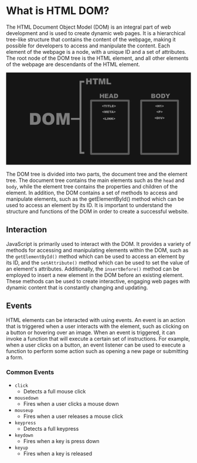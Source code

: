 # What is HTML DOM?

The HTML Document Object Model (DOM) is an integral part of web development and is used to create dynamic web pages. It is a hierarchical tree-like structure that contains the content of the webpage, making it possible for developers to access and manipulate the content. Each element of the webpage is a node, with a unique ID and a set of attributes. The root node of the DOM tree is the HTML element, and all other elements of the webpage are descendants of the HTML element.

![DOM Structure](./dom_PTAJCO0YQO.webp)

The DOM tree is divided into two parts, the document tree and the element tree. The document tree contains the main elements such as the `head` and `body`, while the element tree contains the properties and children of the element. In addition, the DOM contains a set of methods to access and manipulate elements, such as the getElementById() method which can be used to access an element by its ID. It is important to understand the structure and functions of the DOM in order to create a successful website.

## Interaction

JavaScript is primarily used to interact with the DOM. It provides a variety of methods for accessing and manipulating elements within the DOM, such as the `getElementById()` method which can be used to access an element by its ID, and the `setAttribute()` method which can be used to set the value of an element's attributes. Additionally, the `insertBefore()` method can be employed to insert a new element in the DOM before an existing element. These methods can be used to create interactive, engaging web pages with dynamic content that is constantly changing and updating.

## Events

HTML elements can be interacted with using events. An event is an action that is triggered when a user interacts with the element, such as clicking on a button or hovering over an image. When an event is triggered, it can invoke a function that will execute a certain set of instructions. For example, when a user clicks on a button, an event listener can be used to execute a function to perform some action such as opening a new page or submitting a form.

### Common Events

- `click`
  - Detects a full mouse click
- `mousedown`
  - Fires when a user clicks a mouse down
- `mouseup`
  - Fires when a user releases a mouse click
- `keypress`
  - Detects a full keypress
- `keydown`
  - Fires when a key is press down
- `keyup`
  - Fires when a key is released
